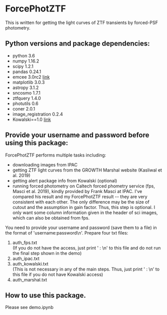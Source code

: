 # ForcePhotZTF
This is written for getting the light curves of ZTF transients by forced-PSF photometry. 

## Python versions and package dependencies:
- python 3.6
- numpy 1.16.2
- scipy 1.2.1
- pandas 0.24.1
- emcee 3.0rc2 [link](https://emcee.readthedocs.io/en/latest/user/install/)
- matplotlib 3.0.3
- astropy 3.1.2
- sncosmo 1.7.1
- ztfquery 1.4.0
- photutils 0.6
- coner 2.0.1
- image_registration 0.2.4
- Kowalski==1.0 [link](https://github.com/dmitryduev/kowalski)

## Provide your username and password before using this package:
ForcePhotZTF performs multiple tasks including:
- downloading images from IPAC
- getting ZTF light curves from the GROWTH Marshal website (Kasliwal et al. 2019)
- getting alert package info from Kowalski (optional)
- running forced photometry on Caltech forced phometry service (fps, Masci et al. 2019), kindly provided by Frank Masci at IPAC. I've compared his result and my ForcePhotZTF result -- they are very consistent with each other. The only difference may be the size of cutout and the assumption in gain factor. Thus, this step is optional. I only want some column information given in the header of sci images, which can also be obtained from fps. 

You need to provide your username and password (save them to a file) in the format of 'username:password\n'. Prepare four txt files:
1. auth_fps.txt <br>
(If you do not have the access, just print ' : \n' to this file and do not run the final step shown in the demo)
2. auth_ipac.txt
3. auth_kowalski.txt <br>
(This is not necessary in any of the main steps. Thus, just print ' : \n' to this file if you do not have Kowalski access)
4. auth_marshal.txt 

## How to use this package.
Please see demo.ipynb
